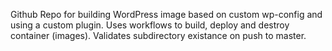 Github Repo for building WordPress image based on custom wp-config and using a custom plugin. Uses workflows to build, deploy and destroy container (images). Validates subdirectory existance on push to master.

